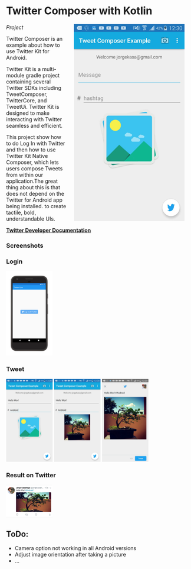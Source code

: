 # Twitter Composer with Kotlin

<img src="images/1.jpg" width="300" align="right" hspace="20">

*Project*

Twitter Composer is an example about how to use Twitter Kit for Android.
 
Twitter Kit is a multi-module gradle project containing several Twitter SDKs including TweetComposer, TwitterCore, and TweetUi. Twitter Kit is designed to make interacting with Twitter seamless and efficient.

This project show how to do Log In with Twitter and then how to use Twitter Kit Native Composer, which lets users compose Tweets from within our application.The great thing about this is that does not depend on the Twitter for Android app being installed.
to create tactile, bold, understandable UIs.

**[Twitter Developer Documentation](https://dev.twitter.com/twitterkit/android/overview)**


### Screenshots

### Login

<img src="images/signin-with-twitter.png" width="25%" />

### Tweet

<div class="row">
<img src="images/2.jpg" width="25%" />
<img src="images/3.jpg" width="25%" />
<img src="images/4.jpg" width="25%" />
</div>

### Result on Twitter

<img src="images/5.jpg" width="25%" />

## ToDo:

* Camera option not working in all Android versions 
* Adjust image orientation after taking a picture
* ...

